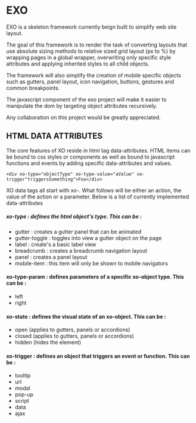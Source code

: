 # EXO
EXO is a skeleton framework currently beign built to simplify web site layout. 

The goal of this framework is to render the task of converting layouts that use absolute sizing methods to relative sized grid layout (px to %) by wrapping pages in a global wrapper, overwriting only specific style attributes and applying inherited styles to all child objects.

The framework will also simplify the creation of mobile specific objects such as gutters, panel layout, icon navigation, buttons, gestures and common breakpoints. 

The javascript component of the exo project will make it easier to manipulate the dom by targeting object attributes recursively.

Any collaboration on this project would be greatly appreciated.

## HTML DATA ATTRIBUTES

The core features of XO reside in html tag data-attributes. HTML items can be bound to css styles or components as well as bound to javascript functions and events by adding specific data-attributes and values.

```<div xo-type="objectType" xo-type-value="aValue" xo-trigger"triggersSomething">Foo</div> ```

XO data tags all start with xo-. What follows will be either an action, the value of the action or a parameter. Below is a list of currently implemented data-attributes

##### xo-type : defines the html object's type. This can be :

- gutter : creates a gutter panel that can be animated
- gutter-toggle : toggles into view a gutter object on the page
- label : create's a basic label view
- breadcrumb : creates a breadcrumb navigation layout
- panel : creates a panel layout
- mobile-item : this item will only be shown to mobile navigators

#### xo-type-param : defines parameters of a specific xo-object type. This can be :

- left
- right

#### xo-state : defines the visual state of an xo-object. This can be :

- open (applies to gutters, panels or accordions)
- closed (applies to gutters, panels or accordions)
- hidden (hides the element)

#### xo-trigger : defines an object that triggers an event or function. This can be :

- tooltip
- url
- modal
- pop-up
- script
- data
- ajax